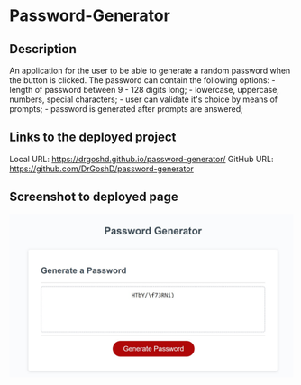 # Password-Generator

## Description
An application for the user to be able to generate a random password when the button is clicked. 
The password can contain the following options:
    - length of password between 9 - 128 digits long;
    - lowercase, uppercase, numbers, special characters;
    - user can validate it's choice by means of prompts;
    - password is generated after prompts are answered;

## Links to the deployed project
Local URL: https://drgoshd.github.io/password-generator/
GitHub URL: https://github.com/DrGoshD/password-generator

## Screenshot to deployed page

![Password Generator](/Screenshot.jpg?raw=true)